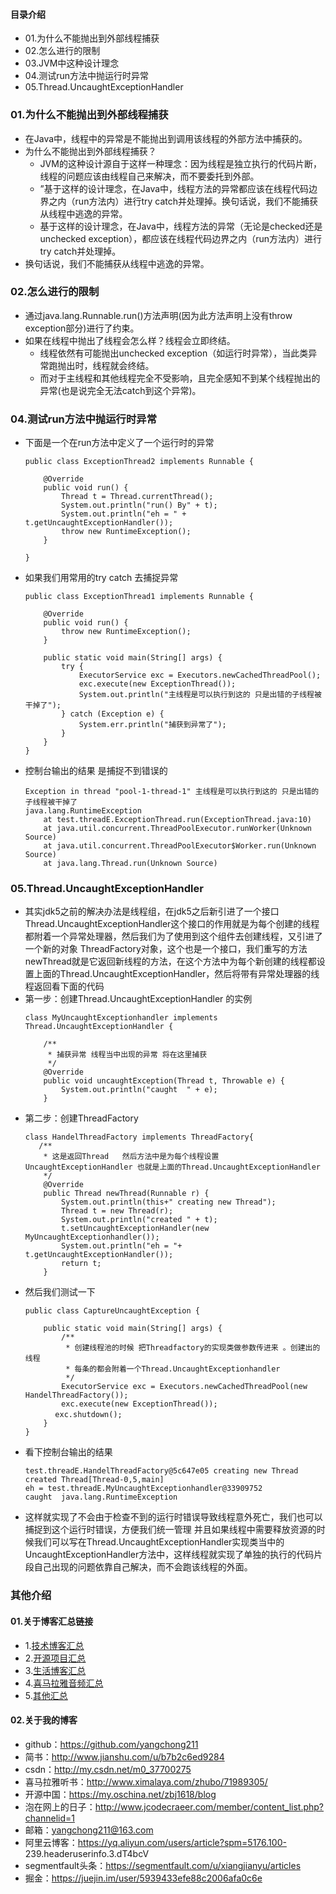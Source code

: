 #### 目录介绍
- 01.为什么不能抛出到外部线程捕获
- 02.怎么进行的限制
- 03.JVM中这种设计理念
- 04.测试run方法中抛运行时异常
- 05.Thread.UncaughtExceptionHandler





### 01.为什么不能抛出到外部线程捕获
- 在Java中，线程中的异常是不能抛出到调用该线程的外部方法中捕获的。
- 为什么不能抛出到外部线程捕获？
    - JVM的这种设计源自于这样一种理念：因为线程是独立执行的代码片断，线程的问题应该由线程自己来解决，而不要委托到外部。
    - ”基于这样的设计理念，在Java中，线程方法的异常都应该在线程代码边界之内（run方法内）进行try catch并处理掉。换句话说，我们不能捕获从线程中逃逸的异常。
    - 基于这样的设计理念，在Java中，线程方法的异常（无论是checked还是unchecked exception），都应该在线程代码边界之内（run方法内）进行try catch并处理掉。
- 换句话说，我们不能捕获从线程中逃逸的异常。


### 02.怎么进行的限制
- 通过java.lang.Runnable.run()方法声明(因为此方法声明上没有throw exception部分)进行了约束。
- 如果在线程中抛出了线程会怎么样？线程会立即终结。
    - 线程依然有可能抛出unchecked exception（如运行时异常），当此类异常跑抛出时，线程就会终结。
    - 而对于主线程和其他线程完全不受影响，且完全感知不到某个线程抛出的异常(也是说完全无法catch到这个异常)。


### 04.测试run方法中抛运行时异常
- 下面是一个在run方法中定义了一个运行时的异常
    ```
    public class ExceptionThread2 implements Runnable {
    
        @Override
        public void run() {
            Thread t = Thread.currentThread();
            System.out.println("run() By" + t);
            System.out.println("eh = " + t.getUncaughtExceptionHandler());
            throw new RuntimeException();
        }
    
    }
    ```
- 如果我们用常用的try catch 去捕捉异常
    ```
    public class ExceptionThread1 implements Runnable {
    
        @Override
        public void run() {
            throw new RuntimeException();
        }
    
        public static void main(String[] args) {
            try {
                ExecutorService exc = Executors.newCachedThreadPool();
                exc.execute(new ExceptionThread());
                System.out.println("主线程是可以执行到这的 只是出错的子线程被干掉了");
            } catch (Exception e) {
                System.err.println("捕获到异常了");
            }
        }
    }
    ```
- 控制台输出的结果 是捕捉不到错误的
    ```
    Exception in thread "pool-1-thread-1" 主线程是可以执行到这的 只是出错的子线程被干掉了
    java.lang.RuntimeException
        at test.threadE.ExceptionThread.run(ExceptionThread.java:10)
        at java.util.concurrent.ThreadPoolExecutor.runWorker(Unknown Source)
        at java.util.concurrent.ThreadPoolExecutor$Worker.run(Unknown Source)
        at java.lang.Thread.run(Unknown Source)
    ```


### 05.Thread.UncaughtExceptionHandler
- 其实jdk5之前的解决办法是线程组，在jdk5之后新引进了一个接口Thread.UncaughtExceptionHandler这个接口的作用就是为每个创建的线程都附着一个异常处理器，然后我们为了使用到这个组件去创建线程，又引进了一个新的对象 ThreadFactory对象，这个也是一个接口，我们重写的方法newThread就是它返回新线程的方法，在这个方法中为每个新创建的线程都设置上面的Thread.UncaughtExceptionHandler，然后将带有异常处理器的线程返回看下面的代码
- 第一步：创建Thread.UncaughtExceptionHandler 的实例
    ```
    class MyUncaughtExceptionhandler implements Thread.UncaughtExceptionHandler {
    
        /**
         * 捕获异常 线程当中出现的异常 将在这里捕获
         */
        @Override
        public void uncaughtException(Thread t, Throwable e) {
            System.out.println("caught  " + e);
        }
    ```
- 第二步：创建ThreadFactory
    ```
    class HandelThreadFactory implements ThreadFactory{
       /**
        * 这是返回Thread   然后方法中是为每个线程设置UncaughtExceptionHandler 也就是上面的Thread.UncaughtExceptionHandler 
        */
        @Override
        public Thread newThread(Runnable r) {
            System.out.println(this+" creating new Thread");
            Thread t = new Thread(r);
            System.out.println("created " + t);
            t.setUncaughtExceptionHandler(new MyUncaughtExceptionhandler());
            System.out.println("eh = "+ t.getUncaughtExceptionHandler());
            return t;
        } 
    ```
- 然后我们测试一下
    ```
    public class CaptureUncaughtException {
    
        public static void main(String[] args) {
            /**
             * 创建线程池的时候 把Threadfactory的实现类做参数传进来 。创建出的线程
             * 每条的都会附着一个Thread.UncaughtExceptionhandler
             */
            ExecutorService exc = Executors.newCachedThreadPool(new HandelThreadFactory());
            exc.execute(new ExceptionThread());
    　　　　exc.shutdown();
        }
    }
    ```
- 看下控制台输出的结果
    ```
    test.threadE.HandelThreadFactory@5c647e05 creating new Thread
    created Thread[Thread-0,5,main]
    eh = test.threadE.MyUncaughtExceptionhandler@33909752
    caught  java.lang.RuntimeException
    ```
- 这样就实现了不会由于检查不到的运行时错误导致线程意外死亡，我们也可以捕捉到这个运行时错误，方便我们统一管理 并且如果线程中需要释放资源的时候我们可以写在Thread.UncaughtExceptionHandler实现类当中的UncaughtExceptionHandler方法中，这样线程就实现了单独的执行的代码片段自己出现的问题依靠自己解决，而不会跑该线程的外面。









### 其他介绍
#### 01.关于博客汇总链接
- 1.[技术博客汇总](https://www.jianshu.com/p/614cb839182c)
- 2.[开源项目汇总](https://blog.csdn.net/m0_37700275/article/details/80863574)
- 3.[生活博客汇总](https://blog.csdn.net/m0_37700275/article/details/79832978)
- 4.[喜马拉雅音频汇总](https://www.jianshu.com/p/f665de16d1eb)
- 5.[其他汇总](https://www.jianshu.com/p/53017c3fc75d)



#### 02.关于我的博客
- github：https://github.com/yangchong211
- 简书：http://www.jianshu.com/u/b7b2c6ed9284
- csdn：http://my.csdn.net/m0_37700275
- 喜马拉雅听书：http://www.ximalaya.com/zhubo/71989305/
- 开源中国：https://my.oschina.net/zbj1618/blog
- 泡在网上的日子：http://www.jcodecraeer.com/member/content_list.php?channelid=1
- 邮箱：yangchong211@163.com
- 阿里云博客：https://yq.aliyun.com/users/article?spm=5176.100- 239.headeruserinfo.3.dT4bcV
- segmentfault头条：https://segmentfault.com/u/xiangjianyu/articles
- 掘金：https://juejin.im/user/5939433efe88c2006afa0c6e






